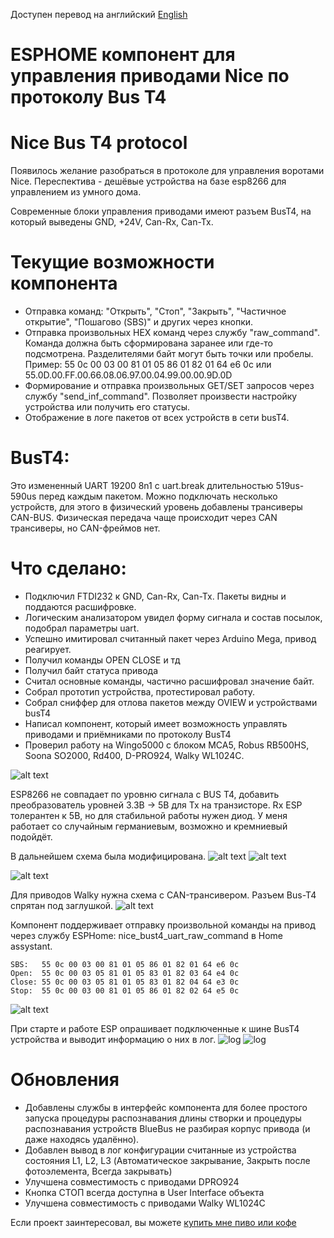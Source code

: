 Доступен перевод на английский
[English](https://github.com/xdanik/Nice_BusT4)


# ESPHOME компонент для управления приводами Nice по протоколу Bus T4
# Nice Bus T4 protocol

Появилось желание разобраться в протоколе для управления воротами Nice.
Переспектива - дешёвые устройства на базе esp8266 для управлением из умного дома.

Современные блоки управления приводами имеют разъем BusT4, на который выведены GND, +24V, Can-Rx, Can-Tx. 

# Текущие возможности компонента
* Отправка команд: "Открыть", "Стоп", "Закрыть", "Частичное открытие", "Пошагово (SBS)" и других через кнопки.
* Отправка произвольных HEX команд через службу "raw_command". Команда должна быть сформирована заранее или где-то подсмотрена. Разделителями байт могут быть точки или пробелы. Пример: 55 0c 00 03 00 81 01 05 86 01 82 01 64 e6 0c или 55.0D.00.FF.00.66.08.06.97.00.04.99.00.00.9D.0D
* Формирование и отправка произвольных GET/SET запросов через службу "send_inf_command". Позволяет произвести настройку устройства или получить его статусы.
* Отображение в логе пакетов от всех устройств в сети busT4.

# BusT4:

Это измененный UART 19200 8n1 с uart.break длительностью 519us-590us перед каждым пакетом.
Можно подключать несколько устройств, для этого в физический уровень добавлены трансиверы CAN-BUS.
Физическая передача чаще происходит через CAN трансиверы, но CAN-фреймов нет.

# Что сделано:
* Подключил FTDI232 к GND, Can-Rx, Can-Tx. Пакеты видны и поддаются расшифровке.
* Логическим анализатором увидел форму сигнала и состав посылок, подобрал параметры uart.
* Успешно имитировал считанный пакет через Arduino Mega, привод реагирует.
* Получил команды OPEN CLOSE и тд
* Получил байт статуса привода
* Считал основные команды, частично расшифровал значение байт.
* Собрал прототип устройства, протестировал работу.
* Собрал сниффер для отлова пакетов между OVIEW и устройствами busT4
* Написал компонент, который имеет возможность управлять приводами и приёмниками по протоколу BusT4
* Проверил работу на Wingo5000 c блоком MCA5, Robus RB500HS, Soona SO2000, Rd400, D-PRO924, Walky WL1024C.

![alt text](img/Schematic_esphome_bust4_adapter.png "Схема адаптера bus-t4")


ESP8266 не совпадает по уровню сигнала с BUS T4, добавить преобразователь уровней 3.3В -> 5В для Tx на транзисторе.
Rx ESP толерантен к 5В, но для стабильной работы нужен диод. У меня работает со случайным германиевым, возможно и кремниевый подойдёт.

В дальнейшем схема была модифицирована.
![alt text](img/Schematic_busT4adapter_xl.png "Схема адаптера  bus-t4 с модифицированным блоком питания")
![alt text](img/IMG20230306201230.png "Готовое устройство 2.0")

![alt text](img/hassio-bust4.png "Тест работы компонента bus-t4")


Для приводов Walky нужна схема с CAN-трансивером. Разъем Bus-T4 спрятан под заглушкой.
![alt text](img/Schematic_bust4_2023-10-18.png "Схема CAN + bus-t4")

Компонент поддерживает отправку произвольной команды на привод через службу  ESPHome: nice_bust4_uart_raw_command в Home assystant.
```
SBS:   55 0c 00 03 00 81 01 05 86 01 82 01 64 e6 0c
Open:  55 0c 00 03 05 81 01 05 83 01 82 03 64 e4 0c
Close: 55 0c 00 03 05 81 01 05 83 01 82 04 64 e3 0c
Stop:  55 0c 00 03 00 81 01 05 86 01 82 02 64 e5 0c
```
![alt text](img/IMG_20220113_160221.jpg "Внешний вид прототипа устройства")

При старте и работе ESP опрашивает подключенные к шине BusT4 устройства и выводит информацию о них в лог. 
![log](img/log.png "Лог")
![log](img/log2.png "Лог2")

# Обновления
* Добавлены службы в интерфейс компонента для более простого запуска процедуры распознавания длины створки и процедуры распознавания устройств BlueBus не разбирая корпус привода (и даже находясь удалённо).
* Добавлен вывод в лог конфигурации считанные из устройства состояния L1, L2, L3 (Автоматическое
закрывание, Закрыть после
фотоэлемента, Всегда закрывать)
* Улучшена совместимость с приводами DPRO924
* Кнопка СТОП всегда доступна в User Interface объекта
* Улучшена совместимость с приводами Walky WL1024C

Если проект заинтересовал, вы можете [купить мне пиво или кофе](https://yoomoney.ru/to/4100117927279918)

